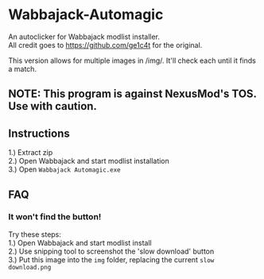 
# Wabbajack-Automagic
An autoclicker for Wabbajack modlist installer.  
All credit goes to https://github.com/ge1c4t for the original.

This version allows for multiple images in /img/. It'll check each until it finds a match.

## NOTE: This program is against NexusMod's TOS. Use with caution.

## Instructions
1.) Extract zip  
2.) Open Wabbajack and start modlist installation  
3.) Open `Wabbajack Automagic.exe`  

## FAQ
### It won't find the button!
Try these steps:  
1.) Open Wabbajack and start modlist install  
2.) Use snipping tool to screenshot the 'slow download' button  
3.) Put this image into the `img` folder, replacing the current `slow download.png`  
